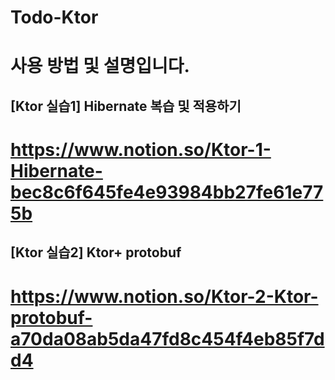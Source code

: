 # Todo-Ktor
사용 방법 및 설명입니다.
=======================================
[Ktor 실습1] Hibernate 복습 및 적용하기
-------------------------------------
# https://www.notion.so/Ktor-1-Hibernate-bec8c6f645fe4e93984bb27fe61e775b

[Ktor 실습2] Ktor+ protobuf
----------------------------
# https://www.notion.so/Ktor-2-Ktor-protobuf-a70da08ab5da47fd8c454f4eb85f7dd4
